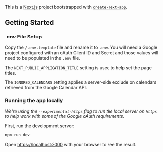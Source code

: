 This is a [Next.js](https://nextjs.org) project bootstrapped with [`create-next-app`](https://nextjs.org/docs/app/api-reference/cli/create-next-app).

## Getting Started

### .env File Setup

Copy the `/.env.template` file and rename it to `.env`. You will need a Google project configured with an oAuth Client ID and Secret and those values will need to be populated in the `.env` file.

The `NEXT_PUBLIC_APPLICATION_TITLE` setting is used to help set the page titles.

The `IGNORED_CALENDARS` setting applies a server-side exclude on calendars retrieved from the Google Calendar API.

### Running the app locally

_We're using the `--experimental-https` flag to run the local server on `https` to help work with some of the Google oAuth requirements._

First, run the development server:

```bash
npm run dev
```

Open [https://localhost:3000](https://localhost:3000) with your browser to see the result.


